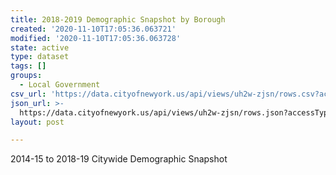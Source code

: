 ```yaml
---
title: 2018-2019 Demographic Snapshot by Borough
created: '2020-11-10T17:05:36.063721'
modified: '2020-11-10T17:05:36.063728'
state: active
type: dataset
tags: []
groups:
  - Local Government
csv_url: 'https://data.cityofnewyork.us/api/views/uh2w-zjsn/rows.csv?accessType=DOWNLOAD'
json_url: >-
  https://data.cityofnewyork.us/api/views/uh2w-zjsn/rows.json?accessType=DOWNLOAD
layout: post

---
```

2014-15 to 2018-19 Citywide Demographic Snapshot
